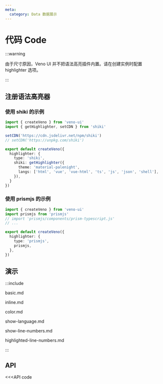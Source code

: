 ```yaml
---
meta:
  category: Data 数据展示
---
```


# 代码 Code

:::warning

由于尺寸原因，Veno UI 并不把语法高亮插件内置。请在创建实例时配置 highlighter 选项。

:::

## 注册语法高亮器

### 使用 shiki 的示例

```typescript
import { createVeno } from 'veno-ui'
import { getHighlighter, setCDN } from 'shiki'

setCDN('https://cdn.jsdelivr.net/npm/shiki')
// setCDN('https://unpkg.com/shiki')

export default createVeno({
  highlighter: {
    type: 'shiki',
    shiki: getHighlighter({
      theme: 'material-palenight',
      langs: ['html', 'vue', 'vue-html', 'ts', 'js', 'json', 'shell'],
    }),
  }
})
```

### 使用 prismjs 的示例

```typescript
import { createVeno } from 'veno-ui'
import prismjs from 'prismjs'
// import 'prismjs/components/prism-typescript.js'
// ...

export default createVeno({
  highlighter: {
    type: 'prismjs',
    prismjs,
  },
})
```

## 演示

:::include

basic.md

inline.md

color.md

show-language.md

show-line-numbers.md

highlighted-line-numbers.md

:::

## API

<<<API code
